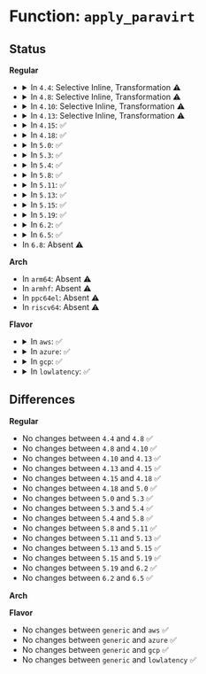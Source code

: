 # Function: <code>apply_paravirt</code>

## Status
<b>Regular</b>
<ul>
<li>
<details>
<summary>In <code>4.4</code>: Selective Inline, Transformation ⚠️</summary>

```c
void apply_paravirt(struct paravirt_patch_site *start, struct paravirt_patch_site *end);
```

**Collision:** Unique Global

**Inline:** Selective

**Transformation:** True

**Instances:**

```
In arch/x86/kernel/alternative.c (ffffffff810365b0)
Location: arch/x86/kernel/alternative.c:581
Inline: True
Inline callers:
  - arch/x86/kernel/alternative.c:alternative_instructions
Direct callers:
  - arch/x86/kernel/alternative.c:alternative_instructions
  - arch/x86/kernel/module.c:module_finalize
```
**Symbols:**

```
ffffffff810365b0-ffffffff810366f6: apply_paravirt.part.2 (STB_LOCAL)
ffffffff81036700-ffffffff8103671b: apply_paravirt (STB_GLOBAL)
```
</details>
</li>
<li>
<details>
<summary>In <code>4.8</code>: Selective Inline, Transformation ⚠️</summary>

```c
void apply_paravirt(struct paravirt_patch_site *start, struct paravirt_patch_site *end);
```

**Collision:** Unique Global

**Inline:** Selective

**Transformation:** True

**Instances:**

```
In arch/x86/kernel/alternative.c (ffffffff81f90d98)
Location: arch/x86/kernel/alternative.c:582
Inline: True
Inline callers:
  - arch/x86/kernel/alternative.c:alternative_instructions
Direct callers:
  - arch/x86/kernel/alternative.c:alternative_instructions
  - arch/x86/kernel/module.c:module_finalize
```
**Symbols:**

```
ffffffff810357a0-ffffffff810358e2: apply_paravirt.part.2 (STB_LOCAL)
ffffffff810358f0-ffffffff8103590b: apply_paravirt (STB_GLOBAL)
```
</details>
</li>
<li>
<details>
<summary>In <code>4.10</code>: Selective Inline, Transformation ⚠️</summary>

```c
void apply_paravirt(struct paravirt_patch_site *start, struct paravirt_patch_site *end);
```

**Collision:** Unique Global

**Inline:** Selective

**Transformation:** True

**Instances:**

```
In arch/x86/kernel/alternative.c (ffffffff81fcc135)
Location: arch/x86/kernel/alternative.c:588
Inline: True
Inline callers:
  - arch/x86/kernel/alternative.c:alternative_instructions
Direct callers:
  - arch/x86/kernel/alternative.c:alternative_instructions
  - arch/x86/kernel/livepatch.c:arch_klp_init_object_loaded
  - arch/x86/kernel/module.c:module_finalize
```
**Symbols:**

```
ffffffff810354d0-ffffffff81035612: apply_paravirt.part.4 (STB_LOCAL)
ffffffff81035620-ffffffff8103563b: apply_paravirt (STB_GLOBAL)
```
</details>
</li>
<li>
<details>
<summary>In <code>4.13</code>: Selective Inline, Transformation ⚠️</summary>

```c
void apply_paravirt(struct paravirt_patch_site *start, struct paravirt_patch_site *end);
```

**Collision:** Unique Global

**Inline:** Selective

**Transformation:** True

**Instances:**

```
In arch/x86/kernel/alternative.c (ffffffff820ac89f)
Location: arch/x86/kernel/alternative.c:593
Inline: True
Inline callers:
  - arch/x86/kernel/alternative.c:alternative_instructions
Direct callers:
  - arch/x86/kernel/alternative.c:alternative_instructions
  - arch/x86/kernel/livepatch.c:arch_klp_init_object_loaded
  - arch/x86/kernel/module.c:module_finalize
```
**Symbols:**

```
ffffffff81033480-ffffffff810335d3: apply_paravirt.part.4 (STB_LOCAL)
ffffffff810335e0-ffffffff810335fc: apply_paravirt (STB_GLOBAL)
```
</details>
</li>
<li>
<details>
<summary>In <code>4.15</code>: ✅</summary>

```c
void apply_paravirt(struct paravirt_patch_site *start, struct paravirt_patch_site *end);
```

**Collision:** Unique Global

**Inline:** No

**Transformation:** False

**Instances:**

```
In arch/x86/kernel/alternative.c (ffffffff810357d0)
Location: arch/x86/kernel/alternative.c:585
Inline: False
Direct callers:
  - arch/x86/kernel/alternative.c:alternative_instructions
  - arch/x86/kernel/livepatch.c:arch_klp_init_object_loaded
  - arch/x86/kernel/module.c:module_finalize
```
**Symbols:**

```
ffffffff810357d0-ffffffff81035925: apply_paravirt (STB_GLOBAL)
```
</details>
</li>
<li>
<details>
<summary>In <code>4.18</code>: ✅</summary>

```c
void apply_paravirt(struct paravirt_patch_site *start, struct paravirt_patch_site *end);
```

**Collision:** Unique Global

**Inline:** No

**Transformation:** False

**Instances:**

```
In arch/x86/kernel/alternative.c (ffffffff81036740)
Location: arch/x86/kernel/alternative.c:585
Inline: False
Direct callers:
  - arch/x86/kernel/alternative.c:alternative_instructions
  - arch/x86/kernel/livepatch.c:arch_klp_init_object_loaded
  - arch/x86/kernel/module.c:module_finalize
```
**Symbols:**

```
ffffffff81036740-ffffffff81036892: apply_paravirt (STB_GLOBAL)
```
</details>
</li>
<li>
<details>
<summary>In <code>5.0</code>: ✅</summary>

```c
void apply_paravirt(struct paravirt_patch_site *start, struct paravirt_patch_site *end);
```

**Collision:** Unique Global

**Inline:** No

**Transformation:** False

**Instances:**

```
In arch/x86/kernel/alternative.c (ffffffff81037940)
Location: arch/x86/kernel/alternative.c:589
Inline: False
Direct callers:
  - arch/x86/kernel/alternative.c:alternative_instructions
  - arch/x86/kernel/livepatch.c:arch_klp_init_object_loaded
  - arch/x86/kernel/module.c:module_finalize
```
**Symbols:**

```
ffffffff81037940-ffffffff81037a98: apply_paravirt (STB_GLOBAL)
```
</details>
</li>
<li>
<details>
<summary>In <code>5.3</code>: ✅</summary>

```c
void apply_paravirt(struct paravirt_patch_site *start, struct paravirt_patch_site *end);
```

**Collision:** Unique Global

**Inline:** No

**Transformation:** False

**Instances:**

```
In arch/x86/kernel/alternative.c (ffffffff8103a200)
Location: arch/x86/kernel/alternative.c:593
Inline: False
Direct callers:
  - arch/x86/kernel/alternative.c:alternative_instructions
  - arch/x86/kernel/livepatch.c:arch_klp_init_object_loaded
  - arch/x86/kernel/module.c:module_finalize
```
**Symbols:**

```
ffffffff8103a200-ffffffff8103a32f: apply_paravirt (STB_GLOBAL)
```
</details>
</li>
<li>
<details>
<summary>In <code>5.4</code>: ✅</summary>

```c
void apply_paravirt(struct paravirt_patch_site *start, struct paravirt_patch_site *end);
```

**Collision:** Unique Global

**Inline:** No

**Transformation:** False

**Instances:**

```
In arch/x86/kernel/alternative.c (ffffffff8103a9e0)
Location: arch/x86/kernel/alternative.c:593
Inline: False
Direct callers:
  - arch/x86/kernel/alternative.c:alternative_instructions
  - arch/x86/kernel/livepatch.c:arch_klp_init_object_loaded
  - arch/x86/kernel/module.c:module_finalize
```
**Symbols:**

```
ffffffff8103a9e0-ffffffff8103ab0f: apply_paravirt (STB_GLOBAL)
```
</details>
</li>
<li>
<details>
<summary>In <code>5.8</code>: ✅</summary>

```c
void apply_paravirt(struct paravirt_patch_site *start, struct paravirt_patch_site *end);
```

**Collision:** Unique Global

**Inline:** No

**Transformation:** False

**Instances:**

```
In arch/x86/kernel/alternative.c (ffffffff8103d800)
Location: arch/x86/kernel/alternative.c:593
Inline: False
Direct callers:
  - arch/x86/kernel/alternative.c:alternative_instructions
  - arch/x86/kernel/module.c:module_finalize
```
**Symbols:**

```
ffffffff8103d800-ffffffff8103d92f: apply_paravirt (STB_GLOBAL)
```
</details>
</li>
<li>
<details>
<summary>In <code>5.11</code>: ✅</summary>

```c
void apply_paravirt(struct paravirt_patch_site *start, struct paravirt_patch_site *end);
```

**Collision:** Unique Global

**Inline:** No

**Transformation:** False

**Instances:**

```
In arch/x86/kernel/alternative.c (ffffffff8103dcf0)
Location: arch/x86/kernel/alternative.c:596
Inline: False
Direct callers:
  - arch/x86/kernel/alternative.c:alternative_instructions
  - arch/x86/kernel/module.c:module_finalize
```
**Symbols:**

```
ffffffff8103dcf0-ffffffff8103de1f: apply_paravirt (STB_GLOBAL)
```
</details>
</li>
<li>
<details>
<summary>In <code>5.13</code>: ✅</summary>

```c
void apply_paravirt(struct paravirt_patch_site *start, struct paravirt_patch_site *end);
```

**Collision:** Unique Global

**Inline:** No

**Transformation:** False

**Instances:**

```
In arch/x86/kernel/alternative.c (ffffffff8103f710)
Location: arch/x86/kernel/alternative.c:492
Inline: False
Direct callers:
  - arch/x86/kernel/alternative.c:alternative_instructions
  - arch/x86/kernel/module.c:module_finalize
```
**Symbols:**

```
ffffffff8103f710-ffffffff8103f834: apply_paravirt (STB_GLOBAL)
```
</details>
</li>
<li>
<details>
<summary>In <code>5.15</code>: ✅</summary>

```c
void apply_paravirt(struct paravirt_patch_site *start, struct paravirt_patch_site *end);
```

**Collision:** Unique Global

**Inline:** No

**Transformation:** False

**Instances:**

```
In arch/x86/kernel/alternative.c (ffffffff81045520)
Location: arch/x86/kernel/alternative.c:492
Inline: False
Direct callers:
  - arch/x86/kernel/alternative.c:alternative_instructions
  - arch/x86/kernel/module.c:module_finalize
```
**Symbols:**

```
ffffffff81045520-ffffffff81045644: apply_paravirt (STB_GLOBAL)
```
</details>
</li>
<li>
<details>
<summary>In <code>5.19</code>: ✅</summary>

```c
void apply_paravirt(struct paravirt_patch_site *start, struct paravirt_patch_site *end);
```

**Collision:** Unique Global

**Inline:** No

**Transformation:** False

**Instances:**

```
In arch/x86/kernel/alternative.c (ffffffff8104dcc0)
Location: arch/x86/kernel/alternative.c:776
Inline: False
Direct callers:
  - arch/x86/kernel/alternative.c:alternative_instructions
  - arch/x86/kernel/module.c:module_finalize
```
**Symbols:**

```
ffffffff8104dcc0-ffffffff8104df4b: apply_paravirt (STB_GLOBAL)
```
</details>
</li>
<li>
<details>
<summary>In <code>6.2</code>: ✅</summary>

```c
void apply_paravirt(struct paravirt_patch_site *start, struct paravirt_patch_site *end);
```

**Collision:** Unique Global

**Inline:** No

**Transformation:** False

**Instances:**

```
In arch/x86/kernel/alternative.c (ffffffff8105aab0)
Location: arch/x86/kernel/alternative.c:1230
Inline: False
Direct callers:
  - arch/x86/kernel/alternative.c:alternative_instructions
  - arch/x86/kernel/module.c:module_finalize
```
**Symbols:**

```
ffffffff8105aab0-ffffffff8105ad3b: apply_paravirt (STB_GLOBAL)
```
</details>
</li>
<li>
<details>
<summary>In <code>6.5</code>: ✅</summary>

```c
void apply_paravirt(struct paravirt_patch_site *start, struct paravirt_patch_site *end);
```

**Collision:** Unique Global

**Inline:** No

**Transformation:** False

**Instances:**

```
In arch/x86/kernel/alternative.c (ffffffff8105bff0)
Location: arch/x86/kernel/alternative.c:1421
Inline: False
Direct callers:
  - arch/x86/kernel/alternative.c:alternative_instructions
  - arch/x86/kernel/module.c:module_finalize
```
**Symbols:**

```
ffffffff8105bff0-ffffffff8105c27b: apply_paravirt (STB_GLOBAL)
```
</details>
</li>
<li>
In <code>6.8</code>: Absent ⚠️
</li>
</ul>
<b>Arch</b>
<ul>
<li>
In <code>arm64</code>: Absent ⚠️
</li>
<li>
In <code>armhf</code>: Absent ⚠️
</li>
<li>
In <code>ppc64el</code>: Absent ⚠️
</li>
<li>
In <code>riscv64</code>: Absent ⚠️
</li>
</ul>
<b>Flavor</b>
<ul>
<li>
<details>
<summary>In <code>aws</code>: ✅</summary>

```c
void apply_paravirt(struct paravirt_patch_site *start, struct paravirt_patch_site *end);
```

**Collision:** Unique Global

**Inline:** No

**Transformation:** False

**Instances:**

```
In arch/x86/kernel/alternative.c (ffffffff8103ab40)
Location: arch/x86/kernel/alternative.c:593
Inline: False
Direct callers:
  - arch/x86/kernel/alternative.c:alternative_instructions
  - arch/x86/kernel/livepatch.c:arch_klp_init_object_loaded
  - arch/x86/kernel/module.c:module_finalize
```
**Symbols:**

```
ffffffff8103ab40-ffffffff8103ac6f: apply_paravirt (STB_GLOBAL)
```
</details>
</li>
<li>
<details>
<summary>In <code>azure</code>: ✅</summary>

```c
void apply_paravirt(struct paravirt_patch_site *start, struct paravirt_patch_site *end);
```

**Collision:** Unique Global

**Inline:** No

**Transformation:** False

**Instances:**

```
In arch/x86/kernel/alternative.c (ffffffff8102a350)
Location: arch/x86/kernel/alternative.c:593
Inline: False
Direct callers:
  - arch/x86/kernel/alternative.c:alternative_instructions
  - arch/x86/kernel/livepatch.c:arch_klp_init_object_loaded
  - arch/x86/kernel/module.c:module_finalize
```
**Symbols:**

```
ffffffff8102a350-ffffffff8102a47f: apply_paravirt (STB_GLOBAL)
```
</details>
</li>
<li>
<details>
<summary>In <code>gcp</code>: ✅</summary>

```c
void apply_paravirt(struct paravirt_patch_site *start, struct paravirt_patch_site *end);
```

**Collision:** Unique Global

**Inline:** No

**Transformation:** False

**Instances:**

```
In arch/x86/kernel/alternative.c (ffffffff8103a9a0)
Location: arch/x86/kernel/alternative.c:593
Inline: False
Direct callers:
  - arch/x86/kernel/alternative.c:alternative_instructions
  - arch/x86/kernel/livepatch.c:arch_klp_init_object_loaded
  - arch/x86/kernel/module.c:module_finalize
```
**Symbols:**

```
ffffffff8103a9a0-ffffffff8103aacf: apply_paravirt (STB_GLOBAL)
```
</details>
</li>
<li>
<details>
<summary>In <code>lowlatency</code>: ✅</summary>

```c
void apply_paravirt(struct paravirt_patch_site *start, struct paravirt_patch_site *end);
```

**Collision:** Unique Global

**Inline:** No

**Transformation:** False

**Instances:**

```
In arch/x86/kernel/alternative.c (ffffffff8103b9a0)
Location: arch/x86/kernel/alternative.c:593
Inline: False
Direct callers:
  - arch/x86/kernel/alternative.c:alternative_instructions
  - arch/x86/kernel/livepatch.c:arch_klp_init_object_loaded
  - arch/x86/kernel/module.c:module_finalize
```
**Symbols:**

```
ffffffff8103b9a0-ffffffff8103bacf: apply_paravirt (STB_GLOBAL)
```
</details>
</li>
</ul>

## Differences
<b>Regular</b>
<ul>
<li>
No changes between <code>4.4</code> and <code>4.8</code> ✅
</li>
<li>
No changes between <code>4.8</code> and <code>4.10</code> ✅
</li>
<li>
No changes between <code>4.10</code> and <code>4.13</code> ✅
</li>
<li>
No changes between <code>4.13</code> and <code>4.15</code> ✅
</li>
<li>
No changes between <code>4.15</code> and <code>4.18</code> ✅
</li>
<li>
No changes between <code>4.18</code> and <code>5.0</code> ✅
</li>
<li>
No changes between <code>5.0</code> and <code>5.3</code> ✅
</li>
<li>
No changes between <code>5.3</code> and <code>5.4</code> ✅
</li>
<li>
No changes between <code>5.4</code> and <code>5.8</code> ✅
</li>
<li>
No changes between <code>5.8</code> and <code>5.11</code> ✅
</li>
<li>
No changes between <code>5.11</code> and <code>5.13</code> ✅
</li>
<li>
No changes between <code>5.13</code> and <code>5.15</code> ✅
</li>
<li>
No changes between <code>5.15</code> and <code>5.19</code> ✅
</li>
<li>
No changes between <code>5.19</code> and <code>6.2</code> ✅
</li>
<li>
No changes between <code>6.2</code> and <code>6.5</code> ✅
</li>
</ul>
<b>Arch</b>
<ul>
</ul>
<b>Flavor</b>
<ul>
<li>
No changes between <code>generic</code> and <code>aws</code> ✅
</li>
<li>
No changes between <code>generic</code> and <code>azure</code> ✅
</li>
<li>
No changes between <code>generic</code> and <code>gcp</code> ✅
</li>
<li>
No changes between <code>generic</code> and <code>lowlatency</code> ✅
</li>
</ul>
